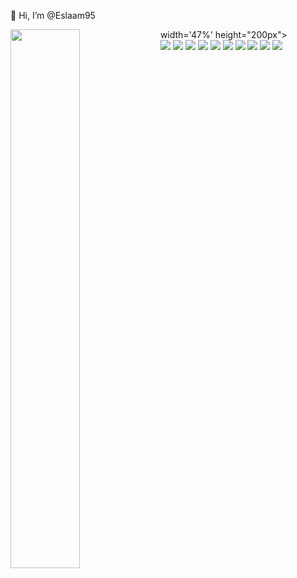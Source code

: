  👋 Hi, I’m @Eslaam95
 <div> width='47%' height="200px">
 <img width='47%' align='left' src='https://github-readme-stats.vercel.app/api/top-langs/?username=Eslaam95&layout=compact'/>
</div>
 <img   src='https://img.shields.io/badge/html5-%23E34F26.svg?style=for-the-badge&logo=html5&logoColor=white'/>
<img src='https://img.shields.io/badge/css3-%231572B6.svg?style=for-the-badge&logo=css3&logoColor=white'/>
<img  src='https://img.shields.io/badge/javascript-%23323330.svg?style=for-the-badge&logo=javascript&logoColor=%23F7DF1E'/>
<img  src='https://img.shields.io/badge/react-%2320232a.svg?style=for-the-badge&logo=react&logoColor=%2361DAFB'/>
<img src='https://img.shields.io/badge/React_Router-CA4245?style=for-the-badge&logo=react-router&logoColor=white'/>
<img  src='https://img.shields.io/badge/React%20Hook%20Form-%23EC5990.svg?style=for-the-badge&logo=reacthookform&logoColor=white'/>
<img  src='https://img.shields.io/badge/redux-%23593d88.svg?style=for-the-badge&logo=redux&logoColor=white'/>
<img  src='https://img.shields.io/badge/-React%20Query-FF4154?style=for-the-badge&logo=react%20query&logoColor=white'/>
<img  src='https://img.shields.io/badge/tailwindcss-%2338B2AC.svg?style=for-the-badge&logo=tailwind-css&logoColor=white'/>
<img  src='https://img.shields.io/badge/MUI-%230081CB.svg?style=for-the-badge&logo=mui&logoColor=white'/>










<!---
Eslaam95/Eslaam95 is a ✨ special ✨ repository because its `README.md` (this file) appears on your GitHub profile.
You can click the Preview link to take a look at your changes.
--->
